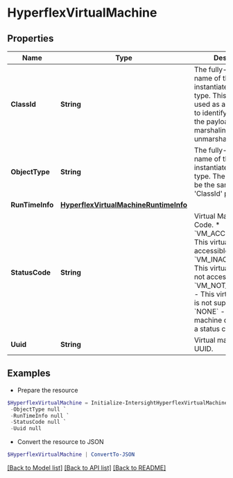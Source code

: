 # HyperflexVirtualMachine
## Properties

Name | Type | Description | Notes
------------ | ------------- | ------------- | -------------
**ClassId** | **String** | The fully-qualified name of the instantiated, concrete type. This property is used as a discriminator to identify the type of the payload when marshaling and unmarshaling data. | [default to "hyperflex.VirtualMachine"]
**ObjectType** | **String** | The fully-qualified name of the instantiated, concrete type. The value should be the same as the &#39;ClassId&#39; property. | [default to "hyperflex.VirtualMachine"]
**RunTimeInfo** | [**HyperflexVirtualMachineRuntimeInfo**](HyperflexVirtualMachineRuntimeInfo.md) |  | [optional] 
**StatusCode** | **String** | Virtual Machine Status Code. * &#x60;VM_ACCESSIBLE&#x60; - This virtual machine is accessible. * &#x60;VM_INACCESSIBLE&#x60; - This virtual machine is not accessible. * &#x60;VM_NOT_SUPPORTED&#x60; - This virtual machine is not supported. * &#x60;NONE&#x60; - This virtual machine does not have a status code. | [optional] [readonly] [default to "VM_ACCESSIBLE"]
**Uuid** | **String** | Virtual machine unique UUID. | [optional] [readonly] 

## Examples

- Prepare the resource
```powershell
$HyperflexVirtualMachine = Initialize-IntersightHyperflexVirtualMachine  -ClassId null `
 -ObjectType null `
 -RunTimeInfo null `
 -StatusCode null `
 -Uuid null
```

- Convert the resource to JSON
```powershell
$HyperflexVirtualMachine | ConvertTo-JSON
```

[[Back to Model list]](../README.md#documentation-for-models) [[Back to API list]](../README.md#documentation-for-api-endpoints) [[Back to README]](../README.md)

